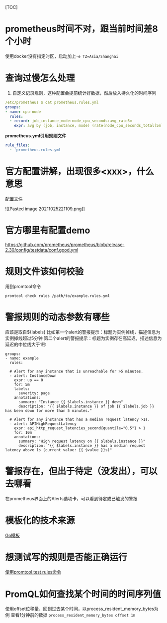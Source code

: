 [TOC]

# prometheus时间不对，跟当前时间差8个小时
使用docker没有指定时区，启动加上`-e TZ=Asia/Shanghai`

# 查询过慢怎么处理
1. 自定义记录规则，这种配置会提前统计好数据，然后放入持久化的时间序列
```yml
/etc/prometheus $ cat prometheus.rules.yml 
groups:
- name: cpu-node
  rules:
  - record: job_instance_mode:node_cpu_seconds:avg_rate5m
    expr: avg by (job, instance, mode) (rate(node_cpu_seconds_total[5m]))
```
**prometheus.yml引用规则文件**
```yml
rule_files:
  - 'prometheus.rules.yml
```

# 官方配置讲解，出现很多\<xxx\>，什么意思
[配置文件](https://prometheus.io/docs/prometheus/latest/configuration/configuration/#configuration-file)

![[Pasted image 20211025221109.png]]

# 官方哪里有配置demo
https://github.com/prometheus/prometheus/blob/release-2.30/config/testdata/conf.good.yml

# 规则文件该如何校验
用到promtool命令
```
promtool check rules /path/to/example.rules.yml
```

# 警报规则的动态参数有哪些
应该是取自${labels}
比如第一个alert的警报提示：标题为实例掉线，描述信息为实例掉线超过5分钟
第二个alert的警报提示：标题为实例存在高延迟，描述信息为延迟的中位线大于1秒
```
groups:
- name: example
  rules:

  # Alert for any instance that is unreachable for >5 minutes.
  - alert: InstanceDown
    expr: up == 0
    for: 5m
    labels:
      severity: page
    annotations:
      summary: "Instance {{ $labels.instance }} down"
      description: "{{ $labels.instance }} of job {{ $labels.job }} has been down for more than 5 minutes."

  # Alert for any instance that has a median request latency >1s.
  - alert: APIHighRequestLatency
    expr: api_http_request_latencies_second{quantile="0.5"} > 1
    for: 10m
    annotations:
      summary: "High request latency on {{ $labels.instance }}"
      description: "{{ $labels.instance }} has a median request latency above 1s (current value: {{ $value }}s)"
```

# 警报存在，但出于待定（没发出），可以去哪看
在prometheus界面上的Alerts选项卡，可以看到待定或已触发的警报

# 模板化的技术来源
[Go模板](https://golang.org/pkg/text/template/)

# 想测试写的规则是否能正确运行
[使用promtool test rules命令](https://prometheus.io/docs/prometheus/latest/configuration/unit_testing_rules/)

# PromQL如何查找某个时间的时间序列值
使用offset位移量，回到过去某个时间，以process_resident_memory_bytes为例
查看1分钟前的数据
`process_resident_memory_bytes offset 1m`